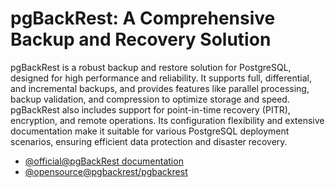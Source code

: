 # pgBackRest: A Comprehensive Backup and Recovery Solution

pgBackRest is a robust backup and restore solution for PostgreSQL, designed for high performance and reliability. It supports full, differential, and incremental backups, and provides features like parallel processing, backup validation, and compression to optimize storage and speed. pgBackRest also includes support for point-in-time recovery (PITR), encryption, and remote operations. Its configuration flexibility and extensive documentation make it suitable for various PostgreSQL deployment scenarios, ensuring efficient data protection and disaster recovery.

- [@official@pgBackRest documentation](https://pgbackrest.org)
- [@opensource@pgbackrest/pgbackrest](https://github.com/pgbackrest/pgbackrest)